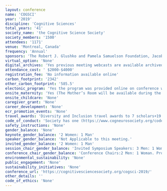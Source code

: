 ```yaml
---
layout: conference 
name: 'COGSCI'
year: '2019'
discipline: 'Cognitive Sciences'
total_years: '41'
society_name: 'the Cognitive Science Society'
society_members: '1500'
attendees: '1171'
venue: 'Montreal, Canada'
frequency: 'Annual'
sponsors: 'The Robert J. Glushko and Pamela Samuelson Foundation, Jacobs Foundation, Facebook Artificial Intelligence, DeepMind, Weinberg Institute For Cognitive Science/LSA/University of Michigan, Google, Oxford University Press, Springer Publishing, Through Technology Ltd.'
virtual_option: 'None'
digital_archives: 'Yes previous meeting webcasts are available archived (https://cognitivesciencesociety.org/past-conferences/)'
attendance_cost: ' $2000-$4000'
registration_fee: 'No information available online'
carbon_footprint: '2342'
other_carbon_footprint: '585.5'
electonic_program: 'Yes the program was provided online on conference website.'
onsite_maternity: 'Yes (The Mother’s Room will be available during the hours noted below.Wednesday, July 24     08:00 –16:00     Thursday, July 25. 07:30 –17:00. Friday, July 26. 08:00 –17:00  Saturday, July 27. 08:00 –17:00)'
onsite_childcare: 'None'
caregiver_grant: 'None'
career_development: 'None'
ecr_promotion_events: 'None'
travel_awards: 'Diversity and Inclusion travel awards to 7 scholars+19 student travel awards'
code_of_conduct: 'Society has one (https://www.cogneurosociety.org/code-of-conduct/)'
safety_instructions: 'None'
gender_balance: 'None'
keynote_gender_balance: '2 Women: 1 Man'
speaker_gender_balance: 'Not Applicable to this meeting.'
invited_gender_balance: '2 Women: 1 Man'
session_chair_gender_balance: 'Invited Symposium Speakers: 3 Men: 1 Woman'
conference_chair_gender_balance: 'Conference Chairs:2 Men: 1 Woman. Program Committee:93 Men: 42 Women'
environmental_sustainability: 'None'
public_engagement: 'None'
sustainability_initiatives: 'None'
conference_url: 'https://cognitivesciencesociety.org/cogsci-2019/'
other_details: ''
code_of_ethics: 'None'
---
```

